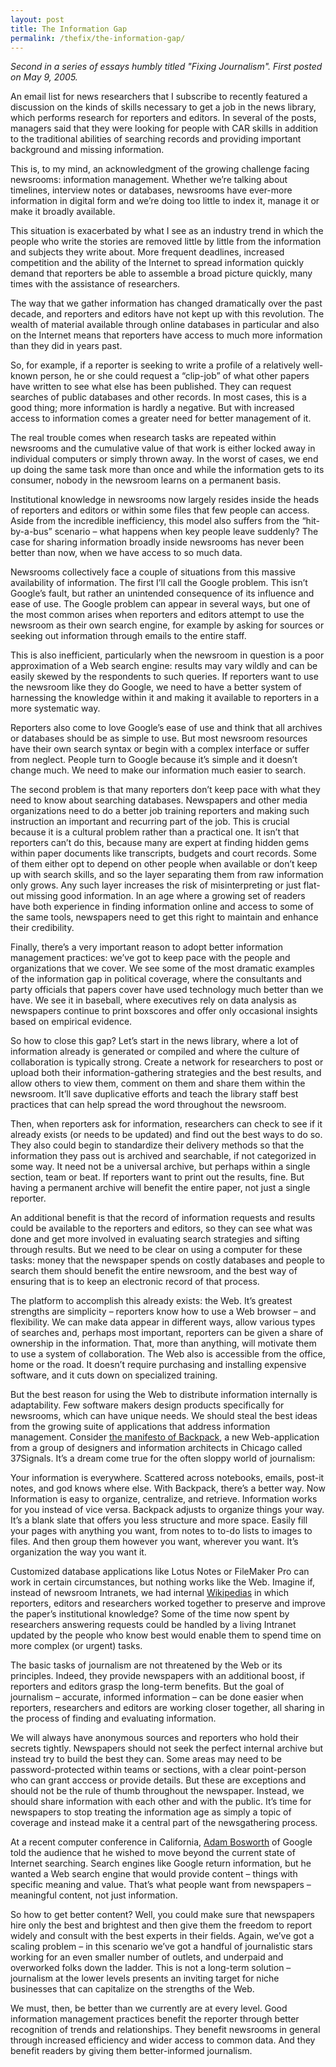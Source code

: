 ```yaml
---
layout: post
title: The Information Gap
permalink: /thefix/the-information-gap/
---
```


_Second in a series of essays humbly titled "Fixing Journalism". First posted on May 9, 2005._

An email list for news researchers that I subscribe to recently featured a discussion on the kinds of skills necessary to get a job in the news library, which performs research for reporters and editors. In several of the posts, managers said that they were looking for people with CAR skills in addition to the traditional abilities of searching records and providing important background and missing information.

This is, to my mind, an acknowledgment of the growing challenge facing newsrooms: information management. Whether we’re talking about timelines, interview notes or databases, newsrooms have ever-more information in digital form and we’re doing too little to index it, manage it or make it broadly available.

This situation is exacerbated by what I see as an industry trend in which the people who write the stories are removed little by little from the information and subjects they write about. More frequent deadlines, increased competition and the ability of the Internet to spread information quickly demand that reporters be able to assemble a broad picture quickly, many times with the assistance of researchers.

The way that we gather information has changed dramatically over the past decade, and reporters and editors have not kept up with this revolution. The wealth of material available through online databases in particular and also on the Internet means that reporters have access to much more information than they did in years past.

So, for example, if a reporter is seeking to write a profile of a relatively well-known person, he or she could request a “clip-job” of what other papers have written to see what else has been published. They can request searches of public databases and other records. In most cases, this is a good thing; more information is hardly a negative. But with increased access to information comes a greater need for better management of it.

The real trouble comes when research tasks are repeated within newsrooms and the cumulative value of that work is either locked away in individual computers or simply thrown away. In the worst of cases, we end up doing the same task more than once and while the information gets to its consumer, nobody in the newsroom learns on a permanent basis.

Institutional knowledge in newsrooms now largely resides inside the heads of reporters and editors or within some files that few people can access. Aside from the incredible inefficiency, this model also suffers from the “hit-by-a-bus” scenario – what happens when key people leave suddenly? The case for sharing information broadly inside newsrooms has never been better than now, when we have access to so much data.

Newsrooms collectively face a couple of situations from this massive availability of information. The first I’ll call the Google problem. This isn’t Google’s fault, but rather an unintended consequence of its influence and ease of use. The Google problem can appear in several ways, but one of the most common arises when reporters and editors attempt to use the newsroom as their own search engine, for example by asking for sources or seeking out information through emails to the entire staff.

This is also inefficient, particularly when the newsroom in question is a poor approximation of a Web search engine: results may vary wildly and can be easily skewed by the respondents to such queries. If reporters want to use the newsroom like they do Google, we need to have a better system of harnessing the knowledge within it and making it available to reporters in a more systematic way.

Reporters also come to love Google’s ease of use and think that all archives or databases should be as simple to use. But most newsroom resources have their own search syntax or begin with a complex interface or suffer from neglect. People turn to Google because it’s simple and it doesn’t change much. We need to make our information much easier to search.

The second problem is that many reporters don’t keep pace with what they need to know about searching databases. Newspapers and other media organizations need to do a better job training reporters and making such instruction an important and recurring part of the job. This is crucial because it is a cultural problem rather than a practical one. It isn’t that reporters can’t do this, because many are expert at finding hidden gems within paper documents like transcripts, budgets and court records. Some of them either opt to depend on other people when available or don’t keep up with search skills, and so the layer separating them from raw information only grows. Any such layer increases the risk of misinterpreting or just flat-out missing good information. In an age where a growing set of readers have both experience in finding information online and access to some of the same tools, newspapers need to get this right to maintain and enhance their credibility.

Finally, there’s a very important reason to adopt better information management practices: we’ve got to keep pace with the people and organizations that we cover. We see some of the most dramatic examples of the information gap in political coverage, where the consultants and party officials that papers cover have used technology much better than we have. We see it in baseball, where executives rely on data analysis as newspapers continue to print boxscores and offer only occasional insights based on empirical evidence.

So how to close this gap? Let’s start in the news library, where a lot of information already is generated or compiled and where the culture of collaboration is typically strong. Create a network for researchers to post or upload both their information-gathering strategies and the best results, and allow others to view them, comment on them and share them within the newsroom. It’ll save duplicative efforts and teach the library staff best practices that can help spread the word throughout the newsroom.

Then, when reporters ask for information, researchers can check to see if it already exists (or needs to be updated) and find out the best ways to do so. They also could begin to standardize their delivery methods so that the information they pass out is archived and searchable, if not categorized in some way. It need not be a universal archive, but perhaps within a single section, team or beat. If reporters want to print out the results, fine. But having a permanent archive will benefit the entire paper, not just a single reporter.

An additional benefit is that the record of information requests and results could be available to the reporters and editors, so they can see what was done and get more involved in evaluating search strategies and sifting through results. But we need to be clear on using a computer for these tasks: money that the newspaper spends on costly databases and people to search them should benefit the entire newsroom, and the best way of ensuring that is to keep an electronic record of that process.

The platform to accomplish this already exists: the Web. It’s greatest strengths are simplicity – reporters know how to use a Web browser – and flexibility. We can make data appear in different ways, allow various types of searches and, perhaps most important, reporters can be given a share of ownership in the information. That, more than anything, will motivate them to use a system of collaboration. The Web also is accessible from the office, home or the road. It doesn’t require purchasing and installing expensive software, and it cuts down on specialized training.

But the best reason for using the Web to distribute information internally is adaptability. Few software makers design products specifically for newsrooms, which can have unique needs. We should steal the best ideas from the growing suite of applications that address information management. Consider [the manifesto of Backpack](http://backpackit.com/manifesto/), a new Web-application from a group of designers and information architects in Chicago called 37Signals. It’s a dream come true for the often sloppy world of journalism:

  Your information is everywhere. Scattered across notebooks, emails, post-it notes, and god knows where else. With Backpack, there’s a better way. Now Information is easy to organize, centralize, and retrieve. Information works for you instead of vice versa.
  Backpack adjusts to organize things your way. It’s a blank slate that offers you less structure and more space. Easily fill your pages with anything you want, from notes to to-do lists to images to files. And then group them however you want, wherever you want. It’s organization the way you want it.

Customized database applications like Lotus Notes or FileMaker Pro can work in certain circumstances, but nothing works like the Web. Imagine if, instead of newsroom Intranets, we had internal [Wikipedias](http://en.wikipedia.org/wiki/Main_Page) in which reporters, editors and researchers worked together to preserve and improve the paper’s institutional knowledge? Some of the time now spent by researchers answering requests could be handled by a living Intranet updated by the people who know best would enable them to spend time on more complex (or urgent) tasks.

The basic tasks of journalism are not threatened by the Web or its principles. Indeed, they provide newspapers with an additional boost, if reporters and editors grasp the long-term benefits. But the goal of journalism – accurate, informed information – can be done easier when reporters, researchers and editors are working closer together, all sharing in the process of finding and evaluating information.

We will always have anonymous sources and reporters who hold their secrets tightly. Newspapers should not seek the perfect internal archive but instead try to build the best they can. Some areas may need to be password-protected within teams or sections, with a clear point-person who can grant acccess or provide details. But these are exceptions and should not be the rule of thumb throughout the newspaper. Instead, we should share information with each other and with the public. It’s time for newspapers to stop treating the information age as simply a topic of coverage and instead make it a central part of the newsgathering process.

At a recent computer conference in California, [Adam Bosworth](http://www.adambosworth.net/) of Google told the audience that he wished to move beyond the current state of Internet searching. Search engines like Google return information, but he wanted a Web search engine that would provide content – things with specific meaning and value. That’s what people want from newspapers – meaningful content, not just information.

So how to get better content? Well, you could make sure that newspapers hire only the best and brightest and then give them the freedom to report widely and consult with the best experts in their fields. Again, we’ve got a scaling problem – in this scenario we’ve got a handful of journalistic stars working for an even smaller number of outlets, and underpaid and overworked folks down the ladder. This is not a long-term solution – journalism at the lower levels presents an inviting target for niche businesses that can capitalize on the strengths of the Web.

We must, then, be better than we currently are at every level. Good information management practices benefit the reporter through better recognition of trends and relationships. They benefit newsrooms in general through increased efficiency and wider access to common data. And they benefit readers by giving them better-informed journalism.